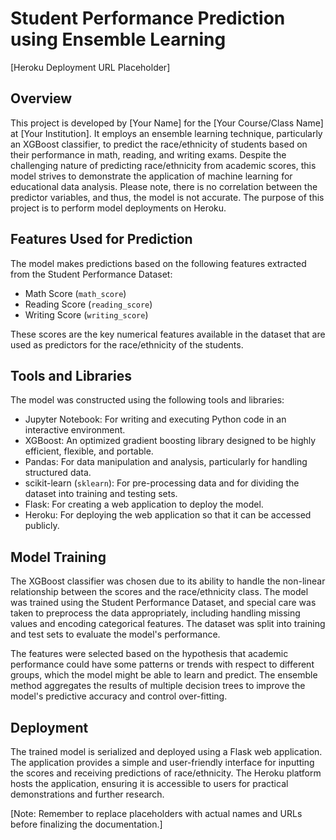 # Student Performance Prediction using Ensemble Learning

[Heroku Deployment URL Placeholder]

## Overview

This project is developed by [Your Name] for the [Your Course/Class Name] at [Your Institution]. It employs an ensemble learning technique, particularly an XGBoost classifier, to predict the race/ethnicity of students based on their performance in math, reading, and writing exams. Despite the challenging nature of predicting race/ethnicity from academic scores, this model strives to demonstrate the application of machine learning for educational data analysis. Please note, there is no correlation between the predictor variables, and thus, the model is not accurate. The purpose of this project is to perform model deployments on Heroku.

## Features Used for Prediction

The model makes predictions based on the following features extracted from the Student Performance Dataset:

-   Math Score (`math_score`)
-   Reading Score (`reading_score`)
-   Writing Score (`writing_score`)

These scores are the key numerical features available in the dataset that are used as predictors for the race/ethnicity of the students.

## Tools and Libraries

The model was constructed using the following tools and libraries:

-   Jupyter Notebook: For writing and executing Python code in an interactive environment.
-   XGBoost: An optimized gradient boosting library designed to be highly efficient, flexible, and portable.
-   Pandas: For data manipulation and analysis, particularly for handling structured data.
-   scikit-learn (`sklearn`): For pre-processing data and for dividing the dataset into training and testing sets.
-   Flask: For creating a web application to deploy the model.
-   Heroku: For deploying the web application so that it can be accessed publicly.

## Model Training

The XGBoost classifier was chosen due to its ability to handle the non-linear relationship between the scores and the race/ethnicity class. The model was trained using the Student Performance Dataset, and special care was taken to preprocess the data appropriately, including handling missing values and encoding categorical features. The dataset was split into training and test sets to evaluate the model's performance.

The features were selected based on the hypothesis that academic performance could have some patterns or trends with respect to different groups, which the model might be able to learn and predict. The ensemble method aggregates the results of multiple decision trees to improve the model's predictive accuracy and control over-fitting.

## Deployment

The trained model is serialized and deployed using a Flask web application. The application provides a simple and user-friendly interface for inputting the scores and receiving predictions of race/ethnicity. The Heroku platform hosts the application, ensuring it is accessible to users for practical demonstrations and further research.

[Note: Remember to replace placeholders with actual names and URLs before finalizing the documentation.]
